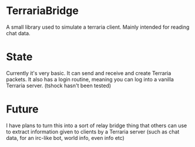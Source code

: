 # TerrariaBridge
A small library used to simulate a terraria client. Mainly intended for reading chat data.

# State
Currently it's very basic. 
It can send and receive and create Terraria packets. 
It also has a login routine, meaning you can log into a vanilla Terraria server. (tshock hasn't been tested)

# Future
I have plans to turn this into a sort of relay bridge thing that others can use to extract information given to clients by a Terraria server (such as chat data, for an irc-like bot, world info, even info etc)

